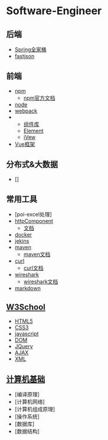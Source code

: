 # Software-Engineer
## 后端
- [Spring全家桶](./spring)
- [fastjson](./fastjson)
## 前端
- [npm](./npm)
  - [npm官方文档](https://docs.npmjs.com/) 
- [node](./node)
- [webpack](./webpack)
- - [组件库](./components)
  -  [Element](./components/element)
  -  [iVew](./components/iVew)
-  [Vue框架](./vue)
## 分布式&大数据
- []
## 常用工具
  
  - [poi-excel处理]
  - [httpComponent](./httpComponent)
    - [文档](http://hc.apache.org/)   
  - [docker](./docker)
  - [jekins](./jekins)
  - [maven](./maven)
    - [maven文档]() 
  - [curl](./curl)
    - [curl文档](https://curl.se/)
  - [wireshark](./wireshark)
    - [wireshark文档](https://www.wireshark.org/docs/)  
  - [markdown](./markdown)
## [W3School](./W3)
- [HTML5](./W3/HTML5)
- [CSS3](./W3/CSS3)
- [javascript](./w3/javascript)
- [DOM](./w3/DOM)
- [JQuery](./w3/jQUery)
- [AJAX](./w3/AJAX)
- [XML](./w3/XML)
## [计算机基础](./计算机基础)
- [编译原理]
- [计算机网络]
- [计算机组成原理]
- [操作系统]
- [数据库]
- [数据结构]
